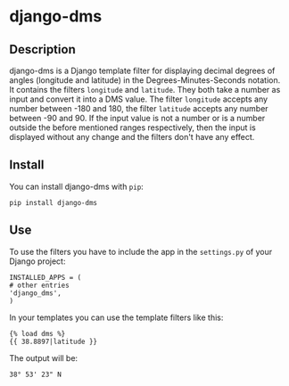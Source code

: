 django-dms
==========

Description
-----------

django-dms is a Django template filter for displaying decimal degrees of
angles (longitude and latitude) in the Degrees-Minutes-Seconds
notation.  
It contains the filters `longitude` and `latitude`. They both take a
number as input and convert it into a DMS value. The filter `longitude`
accepts any number between -180 and 180, the filter `latitude` accepts
any number between -90 and 90. If the input value is not a number or is
a number outside the before mentioned ranges respectively, then the
input is displayed without any change and the filters don't have any
effect.

Install
-------

You can install django-dms with `pip`:

    pip install django-dms

Use
---

To use the filters you have to include the app in the `settings.py`
of your Django project:

    INSTALLED_APPS = (
    # other entries
    'django_dms',
    )

In your templates you can use the template filters like this:

    {% load dms %}
    {{ 38.8897|latitude }}

The output will be:

    38° 53' 23" N
